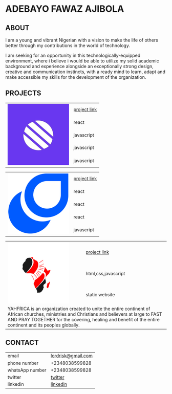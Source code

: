 # ADEBAYO FAWAZ AJIBOLA

## ABOUT

I am a young and vibrant Nigerian with a
vision to make the life of others better through
my contributions in the world of technology.

I am seeking for an opportunity in this
technologically-equipped
environment, where i believe i would be able to
utilize my solid academic background and
experience alongside an exceptionally strong
design, creative and communication instincts,
with a ready mind to learn, adapt and make
accessible my skills for the development of the
organization.

## PROJECTS

<table>
  <tr>
    <td rowspan="5">
      <img src="./projects/metacare.png" alt="metacare" />
    </td>
    <td><a href="https://metacare-olive.vercel.app/">project link</a></td>
  </tr>
  <tr>
    <td>react</td>
  </tr>
  <tr>
    <td>javascript</td>
  </tr>
  <tr>
    <td>javascript</td>
  </tr>
  <tr>
    <td>javascript</td>
  </tr>
</table>

<table>
  <tr>
    <td rowspan="5">
      <img src="./projects/halal.png" alt="halal" />
    </td>
    <td><a href="https://halal.vercel.app/">project link</a></td>
  </tr>
  <tr>
    <td>react</td>
  </tr>
  <tr>
    <td>react</td>
  </tr>
  <tr>
    <td>react</td>
  </tr>
  <tr>
    <td>javascript</td>
  </tr>
</table>

<table>
  <tr>
    <td rowspan="3">
      <img src="./projects/yahfrica.png" target="_blank" alt="yahfrica" />
    </td>
    <td><a href="https://yahfrica.com/">project link</a></td>
  </tr>
  <tr>
    <td>html,css,javascript</td>
  </tr>
  <tr>
    <td>static website</td>
  </tr>
  <tr>
    <td colspan="2">
    YAHFRICA is an organization created to unite the entire continent of African churches, ministries and Christians and believers at large to FAST AND PRAY TOGETHER for the covering, healing and benefit of the entire continent and its peoples globally.
    </td>
  </tr>
</table>

## CONTACT

|                 |                                                                  |
| --------------- | ---------------------------------------------------------------- |
| email           | lordrisk@gmail.com                                               |
| phone number    | +2348038599828                                                   |
| whatsApp number | +2348038599828                                                   |
| twitter         | [twitter](https://twitter.com/Pherwerzz)                         |
| linkedin        | [linkedin](https://www.linkedin.com/in/fawaz-adebayo-5b83471b1/) |
